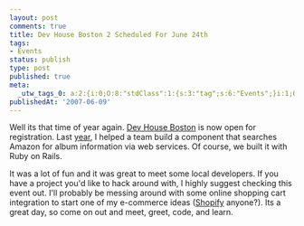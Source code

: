 ```yaml
---
layout: post
comments: true
title: Dev House Boston 2 Scheduled For June 24th
tags:
- Events
status: publish
type: post
published: true
meta:
  _utw_tags_0: a:2:{i:0;O:8:"stdClass":1:{s:3:"tag";s:6:"Events";}i:1;O:8:"stdClass":1:{s:3:"tag";s:13:"Uncategorized";}}
publishedAt: '2007-06-09'
---
```


Well its that time of year again. <a href="https://devboston.pbwiki.com/">Dev House Boston</a> is now open for registration. Last <a href="https://www.enlightsolutions.com/articles/devhouse-boston/">year</a>, I helped a team build a component that searches Amazon for album information via web services. Of course, we built it with Ruby on Rails.

It was a lot of fun and it was great to meet some local developers. If you have a project you'd like to hack around with, I highly suggest checking this event out. I'll probably be messing around with some online shopping cart integration to start one of my e-commerce ideas (<a href="https://www.shopify.com">Shopify</a> anyone?). Its a great day, so come on out and meet, greet, code, and learn.
